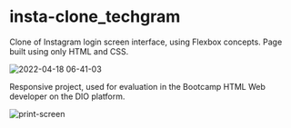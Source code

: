 # insta-clone_techgram
Clone of Instagram login screen interface, using Flexbox concepts. Page built using only HTML and CSS.

![2022-04-18 06-41-03](https://user-images.githubusercontent.com/100864562/163790564-cafb29bb-a159-455e-897b-428b3a1e3a45.gif)


Responsive project, used for evaluation in the Bootcamp HTML Web developer on the DIO platform.



![print-screen](https://hermes.digitalinnovation.one/articles/cover/d6b0e239-7647-4bba-92e3-275cb96207b1.png)
